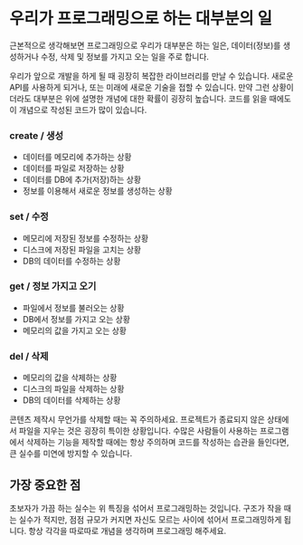 # 우리가 프로그래밍으로 하는 대부분의 일
근본적으로 생각해보면 프로그래밍으로 우리가 대부분은 하는 일은,
데이터(정보)를 생성하거나 수정, 삭제 및 정보를 가지고 오는 일을 주로 합니다.

우리가 앞으로 개발을 하게 될 때 굉장히 복잡한 라이브러리를 만날 수 있습니다.
새로운 API를 사용하게 되거나, 또는 미래에 새로운 기술을 접할 수 있습니다.
만약 그런 상황이더라도 대부분은 위에 설명한 개념에 대한 확률이 굉장히 높습니다.
코드를 읽을 때에도 이 개념으로 작성된 코드가 많이 있습니다.

### create / 생성
- 데이터를 메모리에 추가하는 상황
- 데이터를 파일로 저장하는 상황
- 데이터를 DB에 추가(저장)하는 상황
- 정보를 이용해서 새로운 정보를 생성하는 상황

### set / 수정
- 메모리에 저장된 정보를 수정하는 상황
- 디스크에 저장된 파일을 고치는 상황
- DB의 데이터를 수정하는 상황

### get / 정보 가지고 오기
- 파일에서 정보를 불러오는 상황
- DB에서 정보를 가지고 오는 상황
- 메모리의 값을 가지고 오는 상황

### del / 삭제
- 메모리의 값을 삭제하는 상황
- 디스크의 파일을 삭제하는 상황
- DB의 데이터를 삭제하는 상황

콘텐츠 제작시 무언가를 삭제할 때는 꼭 주의하세요.
프로젝트가 종료되지 않은 상태에서 파일을 지우는 것은 굉장히 특이한 상황입니다.
수많은 사람들이 사용하는 프로그램에서 삭제하는 기능을 제작할 때에는 항상 주의하며 코드를 작성하는 습관을 들인다면, 큰 실수를 미연에 방지할 수 있습니다.

## 가장 중요한 점
초보자가 가끔 하는 실수는 위 특징을 섞어서 프로그래밍하는 것입니다.
구조가 작을 때는 실수가 적지만, 점점 규모가 커지면 자신도 모르는 사이에 섞어서 프로그래밍하게 됩니다.
항상 각각을 따로따로 개념을 생각하며 프로그래밍 해주세요.